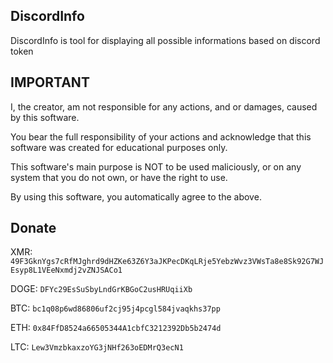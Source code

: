 ## DiscordInfo
DiscordInfo is tool for displaying all possible informations based on discord token

## IMPORTANT
I, the creator, am not responsible for any actions, and or damages, caused by this software.

You bear the full responsibility of your actions and acknowledge that this software was created for educational purposes only.

This software's main purpose is NOT to be used maliciously, or on any system that you do not own, or have the right to use.

By using this software, you automatically agree to the above.


## Donate
XMR: `49F3GknYgs7cRfMJghrd9dHZKe63Z6Y3aJKPecDKqLRje5YebzWvz3VWsTa8e8Sk92G7WJEsyp8L1VEeNxmdj2vZNJSACo1`

DOGE: `DFYc29EsSuSbyLndGrKBGoC2usHRUqiiXb`

BTC: `bc1q08p6wd86806uf2cj95j4pcgl584jvaqkhs37pp`

ETH: `0x84FfD8524a66505344A1cbfC3212392Db5b2474d`

LTC: `Lew3VmzbkaxzoYG3jNHf263oEDMrQ3ecN1`
